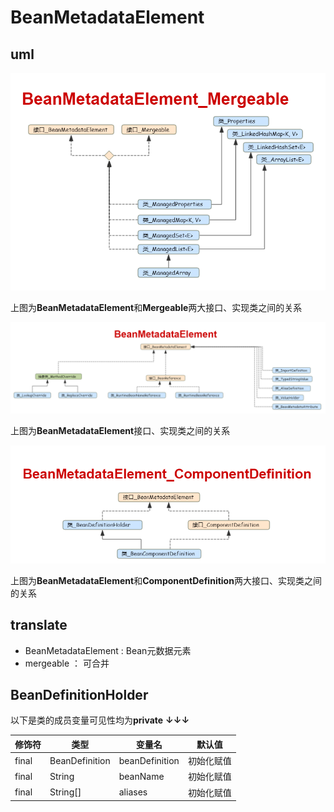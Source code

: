 # BeanMetadataElement


## uml

![ae](../img/BeanMetadataElement_Mergeable.png)

上图为**BeanMetadataElement**和**Mergeable**两大接口、实现类之间的关系

![ae](../img/BeanMetadataElement.png)

上图为**BeanMetadataElement**接口、实现类之间的关系

![ae](../img/BeanMetadataElement_ComponentDefinition.png)

上图为**BeanMetadataElement**和**ComponentDefinition**两大接口、实现类之间的关系

## translate

- BeanMetadataElement : Bean元数据元素
- mergeable ： 可合并

## BeanDefinitionHolder

以下是类的成员变量可见性均为**private** **↓↓↓**

| 修饰符 | 类型  | 变量名 | 默认值
---|---|---|---
| final | BeanDefinition | beanDefinition | 初始化赋值
| final | String | beanName | 初始化赋值
| final | String[] | aliases | 初始化赋值